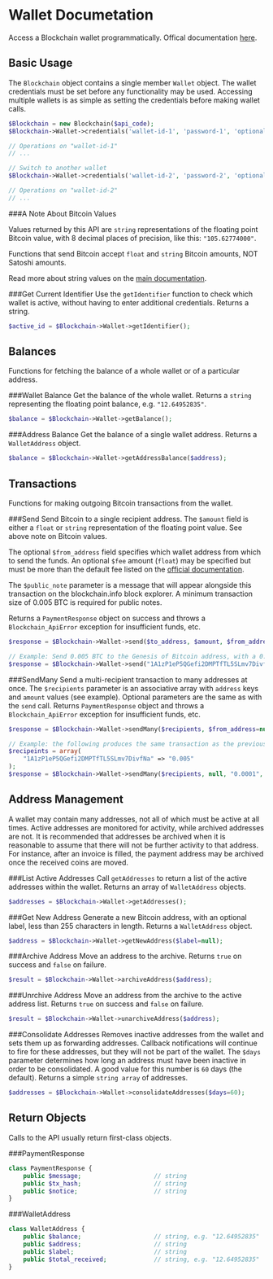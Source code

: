 Wallet Documetation
===================
Access a Blockchain wallet programmatically. Offical documentation [here](https://blockchain.info/api/blockchain_wallet_api).

Basic Usage
-----------
The `Blockchain` object contains a single member `Wallet` object. The wallet credentials must be set before any functionality may be used. Accessing multiple wallets is as simple as setting the credentials before making wallet calls.

```php
$Blockchain = new Blockchain($api_code);
$Blockchain->Wallet->credentials('wallet-id-1', 'password-1', 'optional 2nd password');

// Operations on "wallet-id-1"
// ...

// Switch to another wallet
$Blockchain->Wallet->credentials('wallet-id-2', 'password-2', 'optional 2nd password');

// Operations on "wallet-id-2"
// ...
```

###A Note About Bitcoin Values

Values returned by this API are `string` representations of the floating point Bitcoin value, with 8 decimal places of precision, like this: `"105.62774000"`.

Functions that send Bitcoin accept `float` and `string` Bitcoin amounts, NOT Satoshi amounts.

Read more about string values on the [main documentation](../README.md).


###Get Current Identifier
Use the `getIdentifier` function to check which wallet is active, without having to enter additional credentials. Returns a string.

```php
$active_id = $Blockchain->Wallet->getIdentifier();
```


Balances
--------
Functions for fetching the balance of a whole wallet or of a particular address.


###Wallet Balance
Get the balance of the whole wallet. Returns a `string` representing the floating point balance, e.g. `"12.64952835"`.

```php
$balance = $Blockchain->Wallet->getBalance();
```


###Address Balance
Get the balance of a single wallet address. Returns a `WalletAddress` object.

```php
$balance = $Blockchain->Wallet->getAddressBalance($address);
```


Transactions
------------
Functions for making outgoing Bitcoin transactions from the wallet.

###Send
Send Bitcoin to a single recipient address. The `$amount` field is either a `float` or `string` representation of the floating point value. See above note on Bitcoin values.

The optional `$from_address` field specifies which wallet address from which to send the funds. An optional `$fee` amount (`float`) may be specified but must be more than the default fee listed on the [official documentation](https://blockchain.info/api/blockchain_wallet_api).

The `$public_note` parameter is a message that will appear alongside this transaction on the blockchain.info block explorer. A minimum transaction size of 0.005 BTC is required for public notes.

Returns a `PaymentResponse` object on success and throws a `Blockchain_ApiError` exception for insufficient funds, etc.

```php
$response = $Blockchain->Wallet->send($to_address, $amount, $from_address=null, $fee=null, $public_note=null);

// Example: Send 0.005 BTC to the Genesis of Bitcoin address, with a 0.0001 BTC fee and a public note
$response = $Blockchain->Wallet->send("1A1zP1eP5QGefi2DMPTfTL5SLmv7DivfNa", "0.005", null, "0.0001", "Here you go, Satoshi!");
```

###SendMany
Send a multi-recipient transaction to many addresses at once. The `$recipients` parameter is an associative array with `address` keys and `amount` values (see example). Optional parameters are the same as with the `send` call. Returns `PaymentResponse` object and throws a `Blockchain_ApiError` exception for insufficient funds, etc.
```php
$response = $Blockchain->Wallet->sendMany($recipients, $from_address=null, $fee=null, $public_note=null);

// Example: the following produces the same transaction as the previous example.
$recipeints = array(
    "1A1zP1eP5QGefi2DMPTfTL5SLmv7DivfNa" => "0.005"
);
$response = $Blockchain->Wallet->sendMany($recipients, null, "0.0001", "Here you go, Satoshi!");
```


Address Management
------------------
A wallet may contain many addresses, not all of which must be active at all times. Active addresses are monitored for activity, while archived addresses are not. It is recommended that addresses be archived when it is reasonable to assume that there will not be further activity to that address. For instance, after an invoice is filled, the payment address may be archived once the received coins are moved.


###List Active Addresses
Call `getAddresses` to return a list of the active addresses within the wallet. Returns an array of `WalletAddress` objects.

```php
$addresses = $Blockchain->Wallet->getAddresses();
```


###Get New Address
Generate a new Bitcoin address, with an optional label, less than 255 characters in length. Returns a `WalletAddress` object.

```php
$address = $Blockchain->Wallet->getNewAddress($label=null);
```


###Archive Address
Move an address to the archive. Returns `true` on success and `false` on failure.

```php
$result = $Blockchain->Wallet->archiveAddress($address);
```


###Unrchive Address
Move an address from the archive to the active address list. Returns `true` on success and `false` on failure.

```php
$result = $Blockchain->Wallet->unarchiveAddress($address);
```


###Consolidate Addresses
Removes inactive addresses from the wallet and sets them up as forwarding addresses. Callback notifications will continue to fire for these addresses, but they will not be part of the wallet. The `$days` parameter determines how long an address must have been inactive in order to be consolidated. A good value for this number is `60` days (the default). Returns a simple `string array` of addresses.

```php
$addresses = $Blockchain->Wallet->consolidateAddresses($days=60);
```


Return Objects
--------------

Calls to the API usually return first-class objects.

###PaymentResponse

```php
class PaymentResponse {
    public $message;                    // string
    public $tx_hash;                    // string
    public $notice;                     // string
}
```

###WalletAddress

```php
class WalletAddress {
    public $balance;                    // string, e.g. "12.64952835"
    public $address;                    // string
    public $label;                      // string
    public $total_received;             // string, e.g. "12.64952835"
}
```

